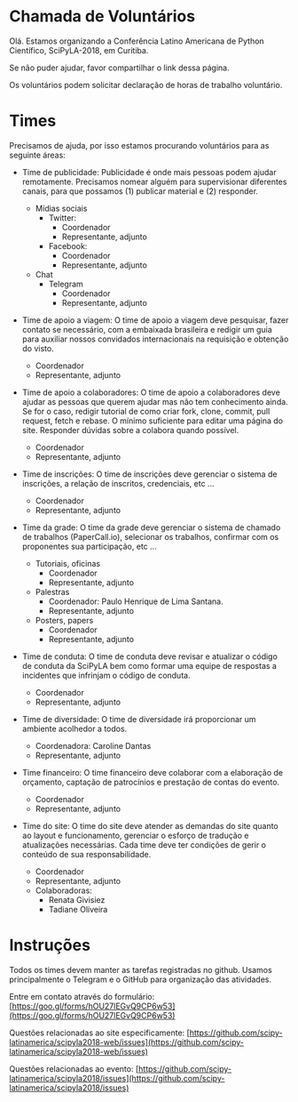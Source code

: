 Chamada de Voluntários
======================

Olá. Estamos organizando a Conferência Latino Americana de Python Científico, SciPyLA-2018, em Curitiba.

Se não puder ajudar, favor compartilhar o link dessa página.

Os voluntários podem solicitar declaração de horas de trabalho voluntário.


Times
=====

Precisamos de ajuda, por isso estamos procurando voluntários para as seguinte áreas:

* Time de publicidade: Publicidade é onde mais pessoas podem ajudar remotamente. Precisamos nomear alguém para supervisionar diferentes canais, para que possamos (1) publicar material e (2) responder.
  - Mídias sociais
    - Twitter:
      - Coordenador
      - Representante, adjunto
    - Facebook:
      - Coordenador
      - Representante, adjunto
  - Chat
    - Telegram
      - Coordenador
      - Representante, adjunto

* Time de apoio a viagem: O time de apoio a viagem deve pesquisar, fazer contato se necessário, com a embaixada brasileira e redigir um guia para auxiliar nossos convidados internacionais na requisição e obtenção do visto.
  - Coordenador
  - Representante, adjunto

* Time de apoio a colaboradores: O time de apoio a colaboradores deve ajudar as pessoas que querem ajudar mas não tem conhecimento ainda. Se for o caso, redigir tutorial de como criar fork, clone, commit, pull request, fetch e rebase. O mínimo suficiente para editar uma página do site. Responder dúvidas sobre a colabora quando possível.
  - Coordenador
  - Representante, adjunto

* Time de inscrições: O time de inscrições deve gerenciar o sistema de inscrições, a relação de inscritos, credenciais, etc ... 
  - Coordenador
  - Representante, adjunto

* Time da grade: O time da grade deve gerenciar o sistema de chamado de trabalhos (PaperCall.io), selecionar os trabalhos, confirmar com os proponentes sua participação, etc ...
  - Tutoriais, oficinas
    - Coordenador
    - Representante, adjunto
  - Palestras
    - Coordenador: Paulo Henrique de Lima Santana.
    - Representante, adjunto
  - Posters, papers
    - Coordenador
    - Representante, adjunto

* Time de conduta: O time de conduta deve revisar e atualizar o código de conduta da SciPyLA bem como formar uma equipe de respostas a incidentes que infrinjam o código de conduta.
  - Coordenador
  - Representante, adjunto

* Time de diversidade: O time de diversidade irá proporcionar um ambiente acolhedor a todos.
  - Coordenadora: Caroline Dantas
  - Representante, adjunto

* Time financeiro: O time financeiro deve colaborar com a elaboração de orçamento, captação de patrocínios e prestação de contas do evento.
  - Coordenador
  - Representante, adjunto

* Time do site: O time do site deve atender as demandas do site quanto ao layout e funcionamento, gerenciar o esforço de tradução e atualizações necessárias. Cada time deve ter condições de gerir o conteúdo de sua responsabilidade.
  - Coordenador
  - Representante, adjunto
  - Colaboradoras:
    - Renata Givisiez
    - Tadiane Oliveira

Instruções
==========

Todos os times devem manter as tarefas registradas no github. Usamos principalmente o Telegram e o GitHub para organização das atividades.

Entre em contato através do formulário: [https://goo.gl/forms/hOU27lEGvQ9CP6w53](https://goo.gl/forms/hOU27lEGvQ9CP6w53)

Questões relacionadas ao site especificamente: [https://github.com/scipy-latinamerica/scipyla2018-web/issues](https://github.com/scipy-latinamerica/scipyla2018-web/issues)

Questões relacionadas ao evento: [https://github.com/scipy-latinamerica/scipyla2018/issues](https://github.com/scipy-latinamerica/scipyla2018/issues)
